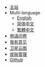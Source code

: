 <!-- _navbar.md -->

* [主站](//mtsmc.net)
* Multi-language
  * [English](/languages)
  * [简体中文]()
  * [繁體中文]()
* [申请问卷](//docs.qq.com/form/page/DWUh5cmphZk1ad2dp)
* [我有意见](//support.qq.com/products/139863/)
* [卫星云图](//mtsmc.net/map)
* [皮肤管理](//skin.mtsmc.net)
* [Github](//github.com/Miracle-Town/wiki/)
